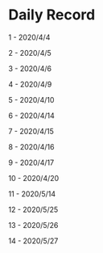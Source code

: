 # Daily Record

1 - 2020/4/4

2 - 2020/4/5

3 - 2020/4/6

4 - 2020/4/9

5 - 2020/4/10

6 - 2020/4/14

7 - 2020/4/15

8 - 2020/4/16

9 - 2020/4/17

10 - 2020/4/20

11 - 2020/5/14

12 - 2020/5/25

13 - 2020/5/26

14 - 2020/5/27
